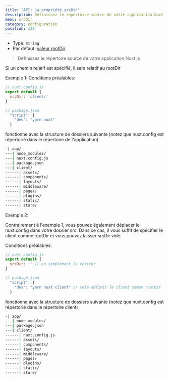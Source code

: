 ```yaml
---
title: "API: La propriété srcDir"
description: Définissez le répertoire source de votre application Nuxt.js
menu: srcDir
category: configuration
position: 128
---
```


- Type: `String`
- Par défaut: [valeur rootDir](/api/configuration-rootdir)

> Définissez le répertoire source de votre application Nuxt.js

Si un chemin relatif est spécifié, il sera relatif au rootDir

Exemple 1:
Conditions préalables:
```js
// nuxt.config.js
export default {
  srcDir: 'client/'
}

// package.json
  "script": {
    "dev": "yarn nuxt"
  }
```
fonctionne avec la structure de dossiers suivante (notez que nuxt.config est répertorié dans le répertoire de l'application)
```bash
-| app/
---| node_modules/
---| nuxt.config.js
---| package.json
---| client/
------| assets/
------| components/
------| layouts/
------| middleware/
------| pages/
------| plugins/
------| static/
------| store/
```

Exemple 2:

Contrairement à l'exemple 1, vous pouvez également déplacer le nuxt.config dans votre dossier src. Dans ce cas, il vous
suffit de spécifier le client comme rootDir et vous pouvez laisser srcDir vide:

Conditions préalables:
```js
// nuxt.config.js
export default {
  srcDir: '' // ou simplement le retirer
}

// package.json
  "script": {
    "dev": "yarn nuxt client" // cela définit le client comme rootDir
  }
```
fonctionne avec la structure de dossiers suivante (notez que nuxt.config est répertorié dans le répertoire client)
```bash
-| app/
---| node_modules/
---| package.json
---| client/
------| nuxt.config.js
------| assets/
------| components/
------| layouts/
------| middleware/
------| pages/
------| plugins/
------| static/
------| store/
```
